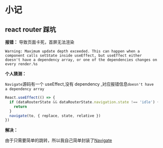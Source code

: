 # 小记

## react router 踩坑

**报错：**
导致页面卡死，首屏无法渲染

```
Warning: Maximum update depth exceeded. This can happen when a component calls setState inside useEffect, but useEffect either doesn't have a dependency array, or one of the dependencies changes on every render.%s
```

**个人猜测：**

`Navigate`源码有一个 useEffect,没有 dependency ,对应报错信息`doesn't have a dependency array`

```ts
React.useEffect(() => {
  if (dataRouterState && dataRouterState.navigation.state !== 'idle') {
    return
  }
  navigate(to, { replace, state, relative })
})
```

**解决：**

由于只需要简单的跳转，所以我自己简单封装了[Navigate](/src/components/navigate/Navigate.tsx)
